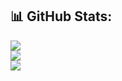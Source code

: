 ## 📊 GitHub Stats:
![](https://github-readme-stats.vercel.app/api?username=atitkh&theme=transparent&hide_border=false&include_all_commits=false&count_private=true&color=blue)<br/>
![](https://github-readme-streak-stats.herokuapp.com/?user=atitkh&theme=highcontrast&hide_border=false)<br/>
![](https://github-readme-stats.vercel.app/api/top-langs/?username=atitkh&theme=transparent&hide_border=false&include_all_commits=false&count_private=true&layout=compact)
